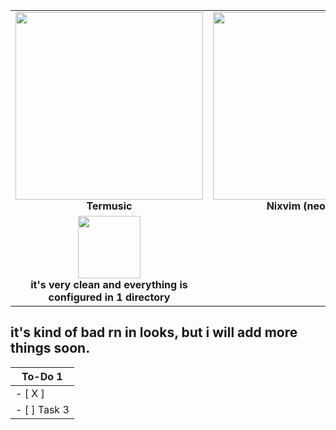 <table>
  <tr>
    <td align="center">
      <img src="https://cdn.discordapp.com/attachments/1376891592673198141/1384873949334212638/image.png?ex=685403df&is=6852b25f&hm=169d863cb12ccc752a6c7b0195bdbac23ba2eddee492d18276e7d20611cf36c3&" width="300"/><br/>
      <b>Termusic</b>
    </td>
    <td align="center">
      <img src="https://cdn.discordapp.com/attachments/1376891592673198141/1384874378730274926/image.png?ex=68540445&is=6852b2c5&hm=056aced84777a4582f70edac40d9ba4219a85359b7605f29f3b6987366a0dc83&" width="300"/><br/>
      <b>Nixvim (neovim)</b>
    </td>
  </tr>
  <tr>
    <td align="center">
      <img src="https://cdn.discordapp.com/attachments/1376891592673198141/1384874799771156601/image.png?ex=685404a9&is=6852b329&hm=22f9e45c293d962a1520db3309cdb4666b4a17acffbd50d20faad542be62ddfc&" width="100"/><br/>
      <b>it's very clean and everything is configured in 1 directory</b>
    </td>
  </tr>
</table>




## it's kind of bad rn in looks, but i will add more things soon.
  | To-Do 1       
|----------------|
| - [ X ]        |
| - [ ] Task 3   |

